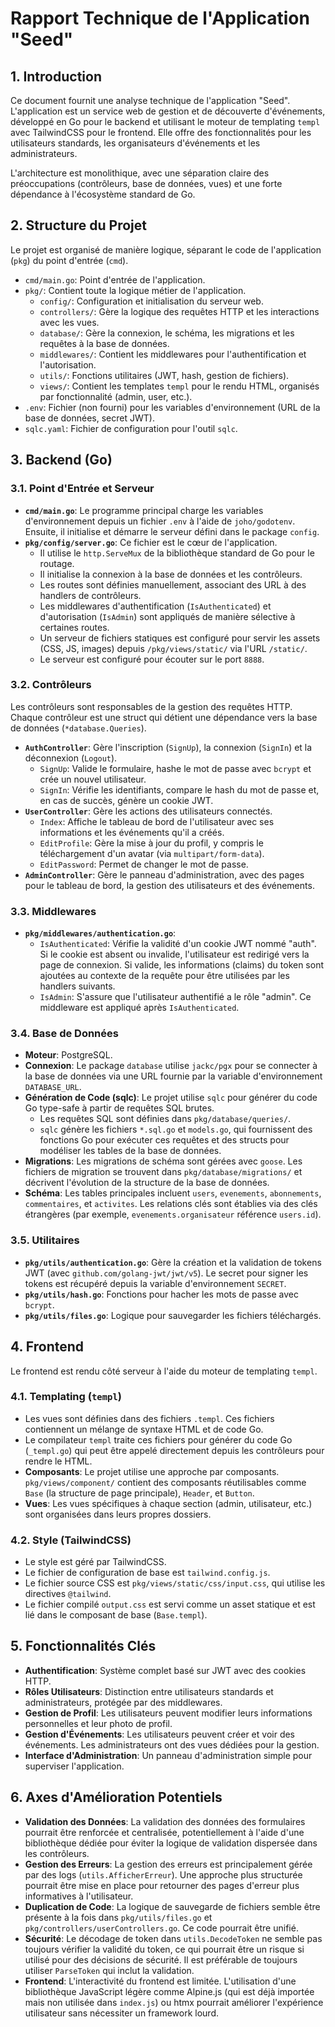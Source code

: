 # Rapport Technique de l'Application "Seed"

## 1. Introduction

Ce document fournit une analyse technique de l'application "Seed". L'application est un service web de gestion et de découverte d'événements, développé en Go pour le backend et utilisant le moteur de templating `templ` avec TailwindCSS pour le frontend. Elle offre des fonctionnalités pour les utilisateurs standards, les organisateurs d'événements et les administrateurs.

L'architecture est monolithique, avec une séparation claire des préoccupations (contrôleurs, base de données, vues) et une forte dépendance à l'écosystème standard de Go.

## 2. Structure du Projet

Le projet est organisé de manière logique, séparant le code de l'application (`pkg`) du point d'entrée (`cmd`).

-   `cmd/main.go`: Point d'entrée de l'application.
-   `pkg/`: Contient toute la logique métier de l'application.
    -   `config/`: Configuration et initialisation du serveur web.
    -   `controllers/`: Gère la logique des requêtes HTTP et les interactions avec les vues.
    -   `database/`: Gère la connexion, le schéma, les migrations et les requêtes à la base de données.
    -   `middlewares/`: Contient les middlewares pour l'authentification et l'autorisation.
    -   `utils/`: Fonctions utilitaires (JWT, hash, gestion de fichiers).
    -   `views/`: Contient les templates `templ` pour le rendu HTML, organisés par fonctionnalité (admin, user, etc.).
-   `.env`: Fichier (non fourni) pour les variables d'environnement (URL de la base de données, secret JWT).
-   `sqlc.yaml`: Fichier de configuration pour l'outil `sqlc`.

## 3. Backend (Go)

### 3.1. Point d'Entrée et Serveur

-   **`cmd/main.go`**: Le programme principal charge les variables d'environnement depuis un fichier `.env` à l'aide de `joho/godotenv`. Ensuite, il initialise et démarre le serveur défini dans le package `config`.
-   **`pkg/config/server.go`**: Ce fichier est le cœur de l'application.
    -   Il utilise le `http.ServeMux` de la bibliothèque standard de Go pour le routage.
    -   Il initialise la connexion à la base de données et les contrôleurs.
    -   Les routes sont définies manuellement, associant des URL à des handlers de contrôleurs.
    -   Les middlewares d'authentification (`IsAuthenticated`) et d'autorisation (`IsAdmin`) sont appliqués de manière sélective à certaines routes.
    -   Un serveur de fichiers statiques est configuré pour servir les assets (CSS, JS, images) depuis `/pkg/views/static/` via l'URL `/static/`.
    -   Le serveur est configuré pour écouter sur le port `8888`.

### 3.2. Contrôleurs

Les contrôleurs sont responsables de la gestion des requêtes HTTP. Chaque contrôleur est une struct qui détient une dépendance vers la base de données (`*database.Queries`).

-   **`AuthController`**: Gère l'inscription (`SignUp`), la connexion (`SignIn`) et la déconnexion (`Logout`).
    -   `SignUp`: Valide le formulaire, hashe le mot de passe avec `bcrypt` et crée un nouvel utilisateur.
    -   `SignIn`: Vérifie les identifiants, compare le hash du mot de passe et, en cas de succès, génère un cookie JWT.
-   **`UserController`**: Gère les actions des utilisateurs connectés.
    -   `Index`: Affiche le tableau de bord de l'utilisateur avec ses informations et les événements qu'il a créés.
    -   `EditProfile`: Gère la mise à jour du profil, y compris le téléchargement d'un avatar (via `multipart/form-data`).
    -   `EditPassword`: Permet de changer le mot de passe.
-   **`AdminController`**: Gère le panneau d'administration, avec des pages pour le tableau de bord, la gestion des utilisateurs et des événements.

### 3.3. Middlewares

-   **`pkg/middlewares/authentication.go`**:
    -   `IsAuthenticated`: Vérifie la validité d'un cookie JWT nommé "auth". Si le cookie est absent ou invalide, l'utilisateur est redirigé vers la page de connexion. Si valide, les informations (claims) du token sont ajoutées au contexte de la requête pour être utilisées par les handlers suivants.
    -   `IsAdmin`: S'assure que l'utilisateur authentifié a le rôle "admin". Ce middleware est appliqué après `IsAuthenticated`.

### 3.4. Base de Données

-   **Moteur**: PostgreSQL.
-   **Connexion**: Le package `database` utilise `jackc/pgx` pour se connecter à la base de données via une URL fournie par la variable d'environnement `DATABASE_URL`.
-   **Génération de Code (sqlc)**: Le projet utilise `sqlc` pour générer du code Go type-safe à partir de requêtes SQL brutes.
    -   Les requêtes SQL sont définies dans `pkg/database/queries/`.
    -   `sqlc` génère les fichiers `*.sql.go` et `models.go`, qui fournissent des fonctions Go pour exécuter ces requêtes et des structs pour modéliser les tables de la base de données.
-   **Migrations**: Les migrations de schéma sont gérées avec `goose`. Les fichiers de migration se trouvent dans `pkg/database/migrations/` et décrivent l'évolution de la structure de la base de données.
-   **Schéma**: Les tables principales incluent `users`, `evenements`, `abonnements`, `commentaires`, et `activites`. Les relations clés sont établies via des clés étrangères (par exemple, `evenements.organisateur` référence `users.id`).

### 3.5. Utilitaires

-   **`pkg/utils/authentication.go`**: Gère la création et la validation de tokens JWT (avec `github.com/golang-jwt/jwt/v5`). Le secret pour signer les tokens est récupéré depuis la variable d'environnement `SECRET`.
-   **`pkg/utils/hash.go`**: Fonctions pour hacher les mots de passe avec `bcrypt`.
-   **`pkg/utils/files.go`**: Logique pour sauvegarder les fichiers téléchargés.

## 4. Frontend

Le frontend est rendu côté serveur à l'aide du moteur de templating `templ`.

### 4.1. Templating (`templ`)

-   Les vues sont définies dans des fichiers `.templ`. Ces fichiers contiennent un mélange de syntaxe HTML et de code Go.
-   Le compilateur `templ` traite ces fichiers pour générer du code Go (`_templ.go`) qui peut être appelé directement depuis les contrôleurs pour rendre le HTML.
-   **Composants**: Le projet utilise une approche par composants. `pkg/views/component/` contient des composants réutilisables comme `Base` (la structure de page principale), `Header`, et `Button`.
-   **Vues**: Les vues spécifiques à chaque section (admin, utilisateur, etc.) sont organisées dans leurs propres dossiers.

### 4.2. Style (TailwindCSS)

-   Le style est géré par TailwindCSS.
-   Le fichier de configuration de base est `tailwind.config.js`.
-   Le fichier source CSS est `pkg/views/static/css/input.css`, qui utilise les directives `@tailwind`.
-   Le fichier compilé `output.css` est servi comme un asset statique et est lié dans le composant de base (`Base.templ`).

## 5. Fonctionnalités Clés

-   **Authentification**: Système complet basé sur JWT avec des cookies HTTP.
-   **Rôles Utilisateurs**: Distinction entre utilisateurs standards et administrateurs, protégée par des middlewares.
-   **Gestion de Profil**: Les utilisateurs peuvent modifier leurs informations personnelles et leur photo de profil.
-   **Gestion d'Événements**: Les utilisateurs peuvent créer et voir des événements. Les administrateurs ont des vues dédiées pour la gestion.
-   **Interface d'Administration**: Un panneau d'administration simple pour superviser l'application.

## 6. Axes d'Amélioration Potentiels

-   **Validation des Données**: La validation des données des formulaires pourrait être renforcée et centralisée, potentiellement à l'aide d'une bibliothèque dédiée pour éviter la logique de validation dispersée dans les contrôleurs.
-   **Gestion des Erreurs**: La gestion des erreurs est principalement gérée par des logs (`utils.AfficherErreur`). Une approche plus structurée pourrait être mise en place pour retourner des pages d'erreur plus informatives à l'utilisateur.
-   **Duplication de Code**: La logique de sauvegarde de fichiers semble être présente à la fois dans `pkg/utils/files.go` et `pkg/controllers/userControllers.go`. Ce code pourrait être unifié.
-   **Sécurité**: Le décodage de token dans `utils.DecodeToken` ne semble pas toujours vérifier la validité du token, ce qui pourrait être un risque si utilisé pour des décisions de sécurité. Il est préférable de toujours utiliser `ParseToken` qui inclut la validation.
-   **Frontend**: L'interactivité du frontend est limitée. L'utilisation d'une bibliothèque JavaScript légère comme Alpine.js (qui est déjà importée mais non utilisée dans `index.js`) ou htmx pourrait améliorer l'expérience utilisateur sans nécessiter un framework lourd.
